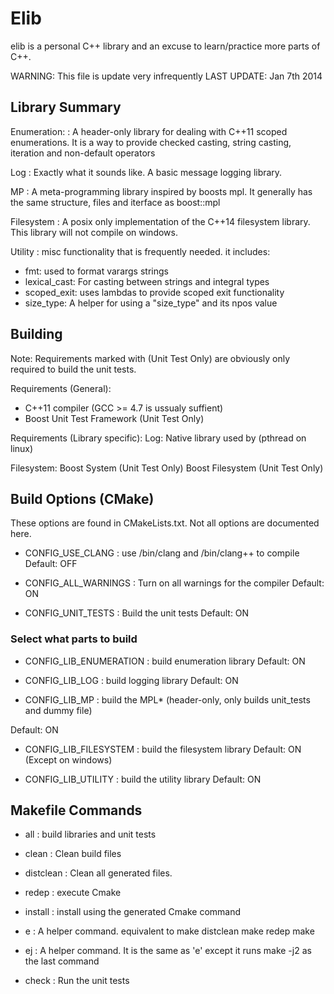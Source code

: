 # Elib

elib is a personal C\+\+ library and an excuse to learn/practice more parts of C\+\+.

WARNING: This file is update very infrequently
LAST UPDATE: Jan 7th 2014

## Library Summary

Enumeration:
: A header-only library for dealing with C++11 scoped enumerations.
  It is a way to provide checked casting, string casting, iteration
  and non-default operators

Log
: Exactly what it sounds like. A basic message logging library.

MP
: A meta-programming library inspired by boosts mpl. It generally
  has the same structure, files and iterface as boost::mpl

Filesystem
: A posix only implementation of the C++14 filesystem library.
  This library will not compile on windows.

Utility
: misc functionality that is frequently needed.
  it includes:

  * fmt: used to format varargs strings 
  * lexical_cast: For casting between strings and integral types
  * scoped_exit: uses lambdas to provide scoped exit functionality
  * size_type: A helper for using a "size_type" and its npos value


## Building

Note: Requirements marked with (Unit Test Only) are obviously only required
  to build the unit tests. 

Requirements (General):
  * C++11 compiler (GCC >= 4.7 is ussualy suffient)
  * Boost Unit Test Framework (Unit Test Only)

Requirements (Library specific):
  Log:
    Native library used by <mutex> (pthread on linux)

  Filesystem:
    Boost System (Unit Test Only)
    Boost Filesystem (Unit Test Only)


## Build Options (CMake)
  These options are found in CMakeLists.txt. 
  Not all options are documented here. 

  * CONFIG_USE_CLANG 
: use /bin/clang and /bin/clang++ to compile
  Default: OFF

  * CONFIG_ALL_WARNINGS 
: Turn on all warnings for the compiler
  Default: ON

  * CONFIG_UNIT_TESTS
: Build the unit tests
  Default: ON
  
### Select what parts to build
  
  * CONFIG_LIB_ENUMERATION
: build enumeration library
  Default: ON

  * CONFIG_LIB_LOG
: build logging library
  Default: ON

  * CONFIG_LIB_MP
: 
   build the MPL* (header-only, only builds unit_tests and dummy file)

   Default: ON  

  * CONFIG_LIB_FILESYSTEM
: build the filesystem library
  Default: ON (Except on windows)

  * CONFIG_LIB_UTILITY
: build the utility library
  Default: ON
  
    
## Makefile Commands

  * all 
: build libraries and unit tests

  * clean
: Clean build files

  * distclean
: Clean all generated files.

  * redep
: execute Cmake

  * install
: install using the generated Cmake command

  * e
: A helper command. equivalent to
    make distclean
    make redep
    make 

  * ej
: A helper command. It is the same as 'e' except it runs
  make -j2 as the last command

  * check
: Run the unit tests


